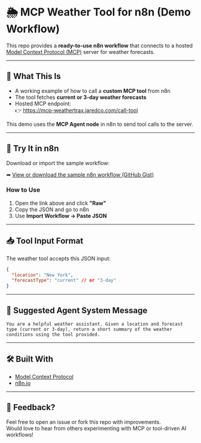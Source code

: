 # 🌦 MCP Weather Tool for n8n (Demo Workflow)

This repo provides a **ready-to-use n8n workflow** that connects to a hosted [Model Context Protocol (MCP)](https://modelcontextprotocol.org/) server for weather forecasts.

---

## 🚀 What This Is

- A working example of how to call a **custom MCP tool** from n8n
- The tool fetches **current or 3-day weather forecasts**
- Hosted MCP endpoint:  
  👉 https://mcp-weathertrax.jaredco.com/call-tool

This demo uses the **MCP Agent node** in n8n to send tool calls to the server.

---

## 🧪 Try It in n8n

Download or import the sample workflow:

➡ [View or download the sample n8n workflow (GitHub Gist)](https://gist.github.com/jaredco-ai/103b2ac9fc56dcdf8dc92fcb8d33a187)

### How to Use

1. Open the link above and click **"Raw"**
2. Copy the JSON and go to n8n
3. Use **Import Workflow → Paste JSON**

---

## 📥 Tool Input Format

The weather tool accepts this JSON input:

```json
{
  "location": "New York",
  "forecastType": "current" // or "3-day"
}
```

---

## 🧠 Suggested Agent System Message

```
You are a helpful weather assistant. Given a location and forecast type (current or 3-day), return a short summary of the weather conditions using the tool provided.
```

---

## 🛠 Built With

- [Model Context Protocol](https://modelcontextprotocol.org/)
- [n8n.io](https://n8n.io/)
 

---

## 🙋 Feedback?

Feel free to open an issue or fork this repo with improvements.  
Would love to hear from others experimenting with MCP or tool-driven AI workflows!
